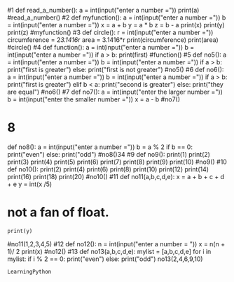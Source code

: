 #1
def read_a_number():
    a = int(input("enter a number ="))
    print(a)
#read_a_number()
#2
def myfunction():
    a = int(input("enter a number ="))
    b = int(input("enter a number ="))
    x = a + b
    y = a * b
    z = b - a
    print(x)
    print(y)
    print(z)
#myfunction()
#3
def circle():
    r = int(input("enter a number ="))
    circumference = 2*3.1416*r
    area = 3.1416*r
    print(circumference)
    print(area)
#circle()
#4
def function():
    a = int(input("enter a number ="))
    b = int(input("enter a number ="))
    if a > b:
        print(first)
#function()
#5
def no5():
    a = int(input("enter a number ="))
    b = int(input("enter a number ="))
    if a > b:
        print("first is greater")
    else:
        print("first is not greater")
#no5()
#6
def no6():
    a = int(input("enter a number ="))
    b = int(input("enter a number ="))
    if a > b:
        print("first is greater")
    elif b < a:
        print("second is greater")
    else:
        print("they are equal")
#no6()
#7
def no7():
    a = int(input("enter the larger number ="))
    b = int(input("enter the smaller number ="))
    x = a - b
#no7()
# 8
def no8():
    a = int(input("enter a number ="))
    b = a % 2
    if b == 0:
        print("even")
    else:
        print("odd")
#no8()34
#9
def no9():
    print(1)
    print(2)
    print(3)
    print(4)
    print(5)
    print(6)
    print(7)
    print(8)
    print(9)
    print(10)
#no9()
#10
def no10():
    print(2)
    print(4)
    print(6)
    print(8)
    print(10)
    print(12)
    print(14)
    print(16)
    print(18)
    print(20)
#no10()
#11
def no11(a,b,c,d,e):
    x = a + b + c + d + e
    y = int(x /5)
# not a fan of float.
    print(y)
#no11(1,2,3,4,5)
#12
def no12():
    n = int(input("enter a number = "))
    x = n(n + 1)/ 2
    print(x)
#no12()
#13
def no13(a,b,c,d,e):
    mylist = [a,b,c,d,e]
    for i in mylist:
        if i % 2 == 0:
            print("even")
        else:
            print("odd")
no13(2,4,6,9,10)

    LearningPython
